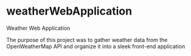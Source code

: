 # weatherWebApplication

Weather Web Application

The purpose of this project was to gather weather data from the OpenWeatherMap API and organize it into a sleek front-end application

